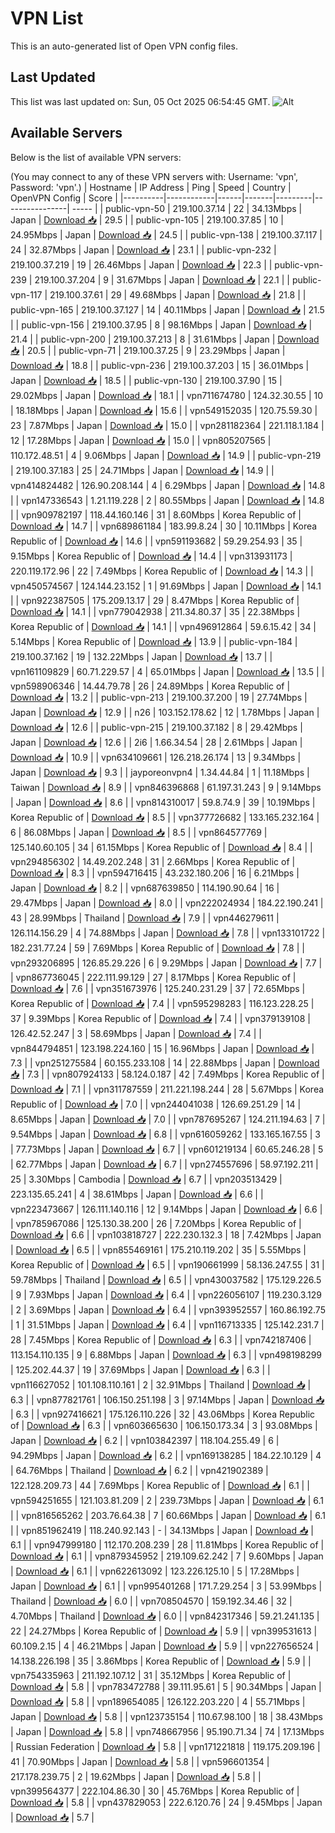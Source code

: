 # VPN List

This is an auto-generated list of Open VPN config files.

## Last Updated

This list was last updated on: Sun, 05 Oct 2025 06:54:45 GMT.
![Alt](https://repobeats.axiom.co/api/embed/186b98318ef1479477931607c1ad7d823f12451f.svg "Repobeats analytics image")

## Available Servers

Below is the list of available VPN servers:

(You may connect to any of these VPN servers with: Username: 'vpn', Password: 'vpn'.)
| Hostname | IP Address | Ping | Speed | Country | OpenVPN Config | Score |
|----------|------------|------|-------|---------|----------------| ----- |
| public-vpn-50 | 219.100.37.14 | 22 | 34.13Mbps | Japan | [Download 📥](./configs/server_0_JP.ovpn) | 29.5 |
| public-vpn-105 | 219.100.37.85 | 10 | 24.95Mbps | Japan | [Download 📥](./configs/server_1_JP.ovpn) | 24.5 |
| public-vpn-138 | 219.100.37.117 | 24 | 32.87Mbps | Japan | [Download 📥](./configs/server_2_JP.ovpn) | 23.1 |
| public-vpn-232 | 219.100.37.219 | 19 | 26.46Mbps | Japan | [Download 📥](./configs/server_3_JP.ovpn) | 22.3 |
| public-vpn-239 | 219.100.37.204 | 9 | 31.67Mbps | Japan | [Download 📥](./configs/server_4_JP.ovpn) | 22.1 |
| public-vpn-117 | 219.100.37.61 | 29 | 49.68Mbps | Japan | [Download 📥](./configs/server_5_JP.ovpn) | 21.8 |
| public-vpn-165 | 219.100.37.127 | 14 | 40.11Mbps | Japan | [Download 📥](./configs/server_6_JP.ovpn) | 21.5 |
| public-vpn-156 | 219.100.37.95 | 8 | 98.16Mbps | Japan | [Download 📥](./configs/server_7_JP.ovpn) | 21.4 |
| public-vpn-200 | 219.100.37.213 | 8 | 31.61Mbps | Japan | [Download 📥](./configs/server_8_JP.ovpn) | 20.5 |
| public-vpn-71 | 219.100.37.25 | 9 | 23.29Mbps | Japan | [Download 📥](./configs/server_9_JP.ovpn) | 18.8 |
| public-vpn-236 | 219.100.37.203 | 15 | 36.01Mbps | Japan | [Download 📥](./configs/server_10_JP.ovpn) | 18.5 |
| public-vpn-130 | 219.100.37.90 | 15 | 29.02Mbps | Japan | [Download 📥](./configs/server_11_JP.ovpn) | 18.1 |
| vpn711674780 | 124.32.30.55 | 10 | 18.18Mbps | Japan | [Download 📥](./configs/server_12_JP.ovpn) | 15.6 |
| vpn549152035 | 120.75.59.30 | 23 | 7.87Mbps | Japan | [Download 📥](./configs/server_13_JP.ovpn) | 15.0 |
| vpn281182364 | 221.118.1.184 | 12 | 17.28Mbps | Japan | [Download 📥](./configs/server_14_JP.ovpn) | 15.0 |
| vpn805207565 | 110.172.48.51 | 4 | 9.06Mbps | Japan | [Download 📥](./configs/server_15_JP.ovpn) | 14.9 |
| public-vpn-219 | 219.100.37.183 | 25 | 24.71Mbps | Japan | [Download 📥](./configs/server_16_JP.ovpn) | 14.9 |
| vpn414824482 | 126.90.208.144 | 4 | 6.29Mbps | Japan | [Download 📥](./configs/server_17_JP.ovpn) | 14.8 |
| vpn147336543 | 1.21.119.228 | 2 | 80.55Mbps | Japan | [Download 📥](./configs/server_18_JP.ovpn) | 14.8 |
| vpn909782197 | 118.44.160.146 | 31 | 8.60Mbps | Korea Republic of | [Download 📥](./configs/server_19_KR.ovpn) | 14.7 |
| vpn689861184 | 183.99.8.24 | 30 | 10.11Mbps | Korea Republic of | [Download 📥](./configs/server_20_KR.ovpn) | 14.6 |
| vpn591193682 | 59.29.254.93 | 35 | 9.15Mbps | Korea Republic of | [Download 📥](./configs/server_21_KR.ovpn) | 14.4 |
| vpn313931173 | 220.119.172.96 | 22 | 7.49Mbps | Korea Republic of | [Download 📥](./configs/server_22_KR.ovpn) | 14.3 |
| vpn450574567 | 124.144.23.152 | 1 | 91.69Mbps | Japan | [Download 📥](./configs/server_23_JP.ovpn) | 14.1 |
| vpn922387505 | 175.209.13.17 | 29 | 8.47Mbps | Korea Republic of | [Download 📥](./configs/server_24_KR.ovpn) | 14.1 |
| vpn779042938 | 211.34.80.37 | 35 | 22.38Mbps | Korea Republic of | [Download 📥](./configs/server_25_KR.ovpn) | 14.1 |
| vpn496912864 | 59.6.15.42 | 34 | 5.14Mbps | Korea Republic of | [Download 📥](./configs/server_26_KR.ovpn) | 13.9 |
| public-vpn-184 | 219.100.37.162 | 19 | 132.22Mbps | Japan | [Download 📥](./configs/server_27_JP.ovpn) | 13.7 |
| vpn161109829 | 60.71.229.57 | 4 | 65.01Mbps | Japan | [Download 📥](./configs/server_28_JP.ovpn) | 13.5 |
| vpn598906346 | 14.44.79.78 | 26 | 24.89Mbps | Korea Republic of | [Download 📥](./configs/server_29_KR.ovpn) | 13.2 |
| public-vpn-213 | 219.100.37.200 | 19 | 27.74Mbps | Japan | [Download 📥](./configs/server_30_JP.ovpn) | 12.9 |
| n26 | 103.152.178.62 | 12 | 1.78Mbps | Japan | [Download 📥](./configs/server_31_JP.ovpn) | 12.6 |
| public-vpn-215 | 219.100.37.182 | 8 | 29.42Mbps | Japan | [Download 📥](./configs/server_32_JP.ovpn) | 12.6 |
| 2i6 | 1.66.34.54 | 28 | 2.61Mbps | Japan | [Download 📥](./configs/server_33_JP.ovpn) | 10.9 |
| vpn634109661 | 126.218.26.174 | 13 | 9.34Mbps | Japan | [Download 📥](./configs/server_34_JP.ovpn) | 9.3 |
| jayporeonvpn4 | 1.34.44.84 | 1 | 11.18Mbps | Taiwan | [Download 📥](./configs/server_35_TW.ovpn) | 8.9 |
| vpn846396868 | 61.197.31.243 | 9 | 9.14Mbps | Japan | [Download 📥](./configs/server_36_JP.ovpn) | 8.6 |
| vpn814310017 | 59.8.74.9 | 39 | 10.19Mbps | Korea Republic of | [Download 📥](./configs/server_37_KR.ovpn) | 8.5 |
| vpn377726682 | 133.165.232.164 | 6 | 86.08Mbps | Japan | [Download 📥](./configs/server_38_JP.ovpn) | 8.5 |
| vpn864577769 | 125.140.60.105 | 34 | 61.15Mbps | Korea Republic of | [Download 📥](./configs/server_39_KR.ovpn) | 8.4 |
| vpn294856302 | 14.49.202.248 | 31 | 2.66Mbps | Korea Republic of | [Download 📥](./configs/server_40_KR.ovpn) | 8.3 |
| vpn594716415 | 43.232.180.206 | 16 | 6.21Mbps | Japan | [Download 📥](./configs/server_41_JP.ovpn) | 8.2 |
| vpn687639850 | 114.190.90.64 | 16 | 29.47Mbps | Japan | [Download 📥](./configs/server_42_JP.ovpn) | 8.0 |
| vpn222024934 | 184.22.190.241 | 43 | 28.99Mbps | Thailand | [Download 📥](./configs/server_43_TH.ovpn) | 7.9 |
| vpn446279611 | 126.114.156.29 | 4 | 74.88Mbps | Japan | [Download 📥](./configs/server_44_JP.ovpn) | 7.8 |
| vpn133101722 | 182.231.77.24 | 59 | 7.69Mbps | Korea Republic of | [Download 📥](./configs/server_45_KR.ovpn) | 7.8 |
| vpn293206895 | 126.85.29.226 | 6 | 9.29Mbps | Japan | [Download 📥](./configs/server_46_JP.ovpn) | 7.7 |
| vpn867736045 | 222.111.99.129 | 27 | 8.17Mbps | Korea Republic of | [Download 📥](./configs/server_47_KR.ovpn) | 7.6 |
| vpn351673976 | 125.240.231.29 | 37 | 72.65Mbps | Korea Republic of | [Download 📥](./configs/server_48_KR.ovpn) | 7.4 |
| vpn595298283 | 116.123.228.25 | 37 | 9.39Mbps | Korea Republic of | [Download 📥](./configs/server_49_KR.ovpn) | 7.4 |
| vpn379139108 | 126.42.52.247 | 3 | 58.69Mbps | Japan | [Download 📥](./configs/server_50_JP.ovpn) | 7.4 |
| vpn844794851 | 123.198.224.160 | 15 | 16.96Mbps | Japan | [Download 📥](./configs/server_51_JP.ovpn) | 7.3 |
| vpn251275584 | 60.155.233.108 | 14 | 22.88Mbps | Japan | [Download 📥](./configs/server_52_JP.ovpn) | 7.3 |
| vpn807924133 | 58.124.0.187 | 42 | 7.49Mbps | Korea Republic of | [Download 📥](./configs/server_53_KR.ovpn) | 7.1 |
| vpn311787559 | 211.221.198.244 | 28 | 5.67Mbps | Korea Republic of | [Download 📥](./configs/server_54_KR.ovpn) | 7.0 |
| vpn244041038 | 126.69.251.29 | 14 | 8.65Mbps | Japan | [Download 📥](./configs/server_55_JP.ovpn) | 7.0 |
| vpn787695267 | 124.211.194.63 | 7 | 9.54Mbps | Japan | [Download 📥](./configs/server_56_JP.ovpn) | 6.8 |
| vpn616059262 | 133.165.167.55 | 3 | 77.73Mbps | Japan | [Download 📥](./configs/server_57_JP.ovpn) | 6.7 |
| vpn601219134 | 60.65.246.28 | 5 | 62.77Mbps | Japan | [Download 📥](./configs/server_58_JP.ovpn) | 6.7 |
| vpn274557696 | 58.97.192.211 | 25 | 3.30Mbps | Cambodia | [Download 📥](./configs/server_59_KH.ovpn) | 6.7 |
| vpn203513429 | 223.135.65.241 | 4 | 38.61Mbps | Japan | [Download 📥](./configs/server_60_JP.ovpn) | 6.6 |
| vpn223473667 | 126.111.140.116 | 12 | 9.14Mbps | Japan | [Download 📥](./configs/server_61_JP.ovpn) | 6.6 |
| vpn785967086 | 125.130.38.200 | 26 | 7.20Mbps | Korea Republic of | [Download 📥](./configs/server_62_KR.ovpn) | 6.6 |
| vpn103818727 | 222.230.132.3 | 18 | 7.42Mbps | Japan | [Download 📥](./configs/server_63_JP.ovpn) | 6.5 |
| vpn855469161 | 175.210.119.202 | 35 | 5.55Mbps | Korea Republic of | [Download 📥](./configs/server_64_KR.ovpn) | 6.5 |
| vpn190661999 | 58.136.247.55 | 31 | 59.78Mbps | Thailand | [Download 📥](./configs/server_65_TH.ovpn) | 6.5 |
| vpn430037582 | 175.129.226.5 | 9 | 7.93Mbps | Japan | [Download 📥](./configs/server_66_JP.ovpn) | 6.4 |
| vpn226056107 | 119.230.3.129 | 2 | 3.69Mbps | Japan | [Download 📥](./configs/server_67_JP.ovpn) | 6.4 |
| vpn393952557 | 160.86.192.75 | 1 | 31.51Mbps | Japan | [Download 📥](./configs/server_68_JP.ovpn) | 6.4 |
| vpn116713335 | 125.142.231.7 | 28 | 7.45Mbps | Korea Republic of | [Download 📥](./configs/server_69_KR.ovpn) | 6.3 |
| vpn742187406 | 113.154.110.135 | 9 | 6.88Mbps | Japan | [Download 📥](./configs/server_70_JP.ovpn) | 6.3 |
| vpn498198299 | 125.202.44.37 | 19 | 37.69Mbps | Japan | [Download 📥](./configs/server_71_JP.ovpn) | 6.3 |
| vpn116627052 | 101.108.110.161 | 2 | 32.91Mbps | Thailand | [Download 📥](./configs/server_72_TH.ovpn) | 6.3 |
| vpn877821761 | 106.150.251.198 | 3 | 97.14Mbps | Japan | [Download 📥](./configs/server_73_JP.ovpn) | 6.3 |
| vpn927416621 | 175.126.110.226 | 32 | 43.06Mbps | Korea Republic of | [Download 📥](./configs/server_74_KR.ovpn) | 6.3 |
| vpn603665630 | 106.150.173.34 | 3 | 93.08Mbps | Japan | [Download 📥](./configs/server_75_JP.ovpn) | 6.2 |
| vpn103842397 | 118.104.255.49 | 6 | 94.29Mbps | Japan | [Download 📥](./configs/server_76_JP.ovpn) | 6.2 |
| vpn169138285 | 184.22.10.129 | 4 | 64.76Mbps | Thailand | [Download 📥](./configs/server_77_TH.ovpn) | 6.2 |
| vpn421902389 | 122.128.209.73 | 44 | 7.69Mbps | Korea Republic of | [Download 📥](./configs/server_78_KR.ovpn) | 6.1 |
| vpn594251655 | 121.103.81.209 | 2 | 239.73Mbps | Japan | [Download 📥](./configs/server_79_JP.ovpn) | 6.1 |
| vpn816565262 | 203.76.64.38 | 7 | 60.66Mbps | Japan | [Download 📥](./configs/server_80_JP.ovpn) | 6.1 |
| vpn851962419 | 118.240.92.143 | - | 34.13Mbps | Japan | [Download 📥](./configs/server_81_JP.ovpn) | 6.1 |
| vpn947999180 | 112.170.208.239 | 28 | 11.81Mbps | Korea Republic of | [Download 📥](./configs/server_82_KR.ovpn) | 6.1 |
| vpn879345952 | 219.109.62.242 | 7 | 9.60Mbps | Japan | [Download 📥](./configs/server_83_JP.ovpn) | 6.1 |
| vpn622613092 | 123.226.125.10 | 5 | 17.28Mbps | Japan | [Download 📥](./configs/server_84_JP.ovpn) | 6.1 |
| vpn995401268 | 171.7.29.254 | 3 | 53.99Mbps | Thailand | [Download 📥](./configs/server_85_TH.ovpn) | 6.0 |
| vpn708504570 | 159.192.34.46 | 32 | 4.70Mbps | Thailand | [Download 📥](./configs/server_86_TH.ovpn) | 6.0 |
| vpn842317346 | 59.21.241.135 | 22 | 24.27Mbps | Korea Republic of | [Download 📥](./configs/server_87_KR.ovpn) | 5.9 |
| vpn399531613 | 60.109.2.15 | 4 | 46.21Mbps | Japan | [Download 📥](./configs/server_88_JP.ovpn) | 5.9 |
| vpn227656524 | 14.138.226.198 | 35 | 3.86Mbps | Korea Republic of | [Download 📥](./configs/server_89_KR.ovpn) | 5.9 |
| vpn754335963 | 211.192.107.12 | 31 | 35.12Mbps | Korea Republic of | [Download 📥](./configs/server_90_KR.ovpn) | 5.8 |
| vpn783472788 | 39.111.95.61 | 5 | 90.34Mbps | Japan | [Download 📥](./configs/server_91_JP.ovpn) | 5.8 |
| vpn189654085 | 126.122.203.220 | 4 | 55.71Mbps | Japan | [Download 📥](./configs/server_92_JP.ovpn) | 5.8 |
| vpn123735154 | 110.67.98.100 | 18 | 38.43Mbps | Japan | [Download 📥](./configs/server_93_JP.ovpn) | 5.8 |
| vpn748667956 | 95.190.71.34 | 74 | 17.13Mbps | Russian Federation | [Download 📥](./configs/server_94_RU.ovpn) | 5.8 |
| vpn171221818 | 119.175.209.196 | 41 | 70.90Mbps | Japan | [Download 📥](./configs/server_95_JP.ovpn) | 5.8 |
| vpn596601354 | 217.178.239.75 | 2 | 19.62Mbps | Japan | [Download 📥](./configs/server_96_JP.ovpn) | 5.8 |
| vpn399564377 | 222.104.86.30 | 30 | 45.76Mbps | Korea Republic of | [Download 📥](./configs/server_97_KR.ovpn) | 5.8 |
| vpn437829053 | 222.6.120.76 | 24 | 9.45Mbps | Japan | [Download 📥](./configs/server_98_JP.ovpn) | 5.7 |
